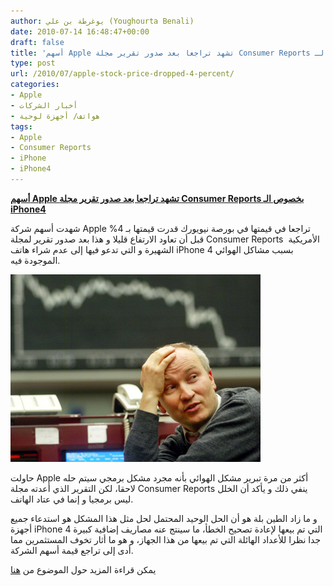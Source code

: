 ```yaml
---
author: يوغرطة بن علي (Youghourta Benali)
date: 2010-07-14 16:48:47+00:00
draft: false
title: 'أسهم Apple تشهد تراجعا بعد صدور تقرير مجلة Consumer Reports بخصوص الـ iPhone4  '
type: post
url: /2010/07/apple-stock-price-dropped-4-percent/
categories:
- Apple
- أخبار الشركات
- هواتف/ أجهزة لوحية
tags:
- Apple
- Consumer Reports
- iPhone
- iPhone4
---
```


**[أسهم Apple تشهد تراجعا بعد صدور تقرير مجلة Consumer Reports بخصوص الـ iPhone4](it-scoop.com/2010/07/Apple-stock-price-dropped-4-percent)**




شهدت أسهم شركة Apple تراجعا في قيمتها في بورصة نيويورك قدرت قيمتها بـ 4% قبل أن تعاود الارتفاع قليلا و هذا بعد صدور تقرير لمجلة Consumer Reports  الأمريكية الشهيرة و التي تدعو فيها إلى عدم شراء هاتف iPhone 4 بسبب مشاكل الهوائي الموجودة فيه.




[![](stock-broker-chart-down.jpg)
](it-scoop.com/2010/07/Apple-stock-price-dropped-4-percent)


حاولت Apple أكثر من مرة تبرير مشكل الهوائي بأنه مجرد مشكل برمجي سيتم حله لاحقا، لكن التقرير الذي أعدته مجلة Consumer Reports ينفي ذلك و يأكد أن الخلل ليس برمجيا و إنما في عتاد الهاتف.

و ما زاد الطين بلة هو أن الحل الوحيد المحتمل لحل مثل هذا المشكل هو استدعاء جميع أجهزة iPhone 4 التي تم بيعها لإعادة تصحيح الخطأ، ما سينتج عنه مصاريف إضافية كبيرة جدا نظرا للأعداد الهائلة التي تم بيعها من هذا الجهاز، و هو ما أثار تخوف المستثمرين مما أدى إلى تراجع قيمة أسهم الشركة.

يمكن قراءة المزيد حول الموضوع من [هنا](http://www.pcworld.com/article/201048/consumer_reports_blasts_apple_over_iphone_4_again.html?tk=hp_blg)
